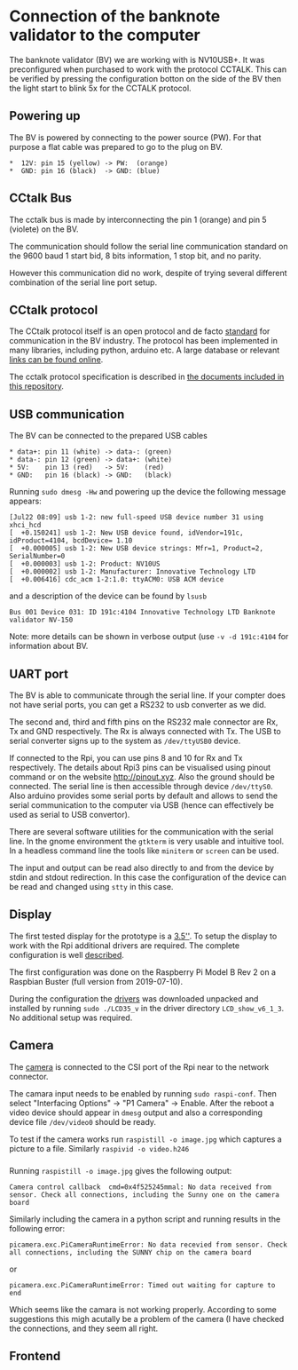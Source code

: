 # Connection of the banknote validator to the computer

The banknote validator (BV) we are working with is NV10USB+. It was
preconfigured when purchased to work with the protocol CCTALK. This
can be verified by pressing the configuration botton on the side of
the BV then the light start to blink 5x for the CCTALK protocol.

## Powering up

The BV is powered by connecting to the power source (PW). For that
purpose a flat cable was prepared to go to the plug on BV.
	
	*  12V: pin 15 (yellow) -> PW:  (orange)
	*  GND: pin 16 (black)  -> GND: (blue)

## CCtalk Bus

The cctalk bus is made by interconnecting the pin 1 (orange) and
pin 5 (violete) on the BV.

The communication should follow the serial line communication standard
on the 9600 baud 1 start bid, 8 bits information, 1 stop bit, and no
parity.

However this communication did no work, despite of trying several
different combination of the serial line port setup.

## CCtalk protocol

The CCtalk protocol itself is an open protocol and de facto
[standard][cctalk1] for communication in the BV industry. The protocol
has been implemented in many libraries, including python, arduino
etc. A large database or relevant [links can be found online][links].

The cctalk protocol specification is described in [the documents
included in this repository][cctalk2].

## USB communication

The BV can be connected to the prepared USB cables

	* data+: pin 11 (white) -> data-: (green)
	* data-: pin 12 (green) -> data+: (white)
	* 5V:    pin 13 (red)   -> 5V:    (red)
	* GND:   pin 16 (black) -> GND:   (black)

Running `sudo dmesg -Hw` and powering up the device the following message appears:
```
[Jul22 08:09] usb 1-2: new full-speed USB device number 31 using xhci_hcd
[  +0.150241] usb 1-2: New USB device found, idVendor=191c, idProduct=4104, bcdDevice= 1.10
[  +0.000005] usb 1-2: New USB device strings: Mfr=1, Product=2, SerialNumber=0
[  +0.000003] usb 1-2: Product: NV10US
[  +0.000002] usb 1-2: Manufacturer: Innovative Technology LTD
[  +0.006416] cdc_acm 1-2:1.0: ttyACM0: USB ACM device
```

and a description of the device can be found by `lsusb`
```
Bus 001 Device 031: ID 191c:4104 Innovative Technology LTD Banknote validator NV-150
```

Note: more details can be shown in verbose output (use `-v -d 191c:4104`
for information about BV.

## UART port

The BV is able to communicate through the serial line. If your compter
does not have serial ports, you can get a RS232 to usb converter as we
did. 

The second and, third and fifth pins on the RS232 male connector are
Rx, Tx and GND respectively. The Rx is always connected with Tx. The
USB to serial converter signs up to the system as `/dev/ttyUSB0`
device.

If connected to the Rpi, you can use pins 8 and 10 for Rx and Tx
respectively. The details about Rpi3 pins can be visualised using
pinout command or on the website http://pinout.xyz. Also the ground
should be connected. The serial line is then accessible through device
`/dev/ttyS0`. Also arduino provides some serial ports by default and
allows to send the serial communication to the computer via USB (hence
can effectively be used as serial to USB convertor).

There are several software utilities for the communication with the
serial line. In the gnome environment the `gtkterm` is very usable and
intuitive tool. In a headless command line the tools like `miniterm`
or `screen` can be used.

The input and output can be read also directly to and from the device
by stdin and stdout redirection. In this case the configuration of the
device can be read and changed using `stty` in this case.

## Display 

The first tested display for the prototype is a [3.5''][display3]. To
setup the display to work with the Rpi additional drivers are
required. The complete configuration is well [described][dis3conf].

The first configuration was done on the Raspberry Pi Model B Rev 2 on
a Raspbian Buster (full version from 2019-07-10).

During the configuration the [drivers][disDrive] was downloaded
unpacked and installed by running `sudo ./LCD35_v` in the driver
directory `LCD_show_v6_1_3`. No additional setup was required.

## Camera

The [camera][camera] is connected to the CSI port of the Rpi near to 
the network connector. 

The camara input needs to be enabled by running `sudo raspi-conf`.  Then
select "Interfacing Options" -> "P1 Camera" -> Enable. After the
reboot a video device should appear in `dmesg` output and also a
corresponding device file `/dev/video0` should be ready.

To test if the camera works run `raspistill -o image.jpg` which
captures a picture to a file. Similarly `raspivid -o video.h246`

### 

Running `raspistill -o image.jpg` gives the following output:
```
Camera control callback  cmd=0x4f525245mmal: No data received from sensor. Check all connections, including the Sunny one on the camera board
```

Similarly including the camera in a python script and running results
in the following error:

```
picamera.exc.PiCameraRuntimeError: No data recevied from sensor. Check all connections, including the SUNNY chip on the camera board
```
or

```
picamera.exc.PiCameraRuntimeError: Timed out waiting for capture to end
```

Which seems like the camara is not working properly. According to some
suggestions this migh acutally be a problem of the camera (I have
checked the connections, and they seem all right.


## Frontend


[links]:   https://cctalktutorial.wordpress.com/usefull-cctalk-links/
[tty]:     https://unix.stackexchange.com/questions/117037/how-to-send-data-to-a-serial-port-and-see-any-answer
[manual]:  resources/NV10manual.pdf
[cctalk1]: resources/cctalkpart1v4-7.pdf
[cctalk2]: resources/cctalkpart2v4-7.pdf
[cctalk3]: resources/cctalkpart3v4-7.pdf
[cctalk4]: resources/cctalkpart4v4-7.pdf


[display3]: https://www.gme.cz/raspberry-dotykovy-3-5-tft-lcd-shield-320-x-480-spi-product-38590
[display5]: https://www.gme.cz/raspberry-5-palcovy-800x480-dotykovy-lcd-displej-hdmi
[display7]: https://www.alza.cz/raspberry-pii-touch-display-7-d4268133.htm?o=11#discussionPosts

[dis3Conf]: resources/dsh.775-107.1.pdf
[disRpi]:   http://en.kedei.net/raspberry/raspberry.html
[disDrive]: http://en.kedei.net/raspberry/v6_1/LCD_show_v6_1_3.tar.gz

[camera]: https://www.gme.cz/raspberry-pi-camera-board-5mpx
